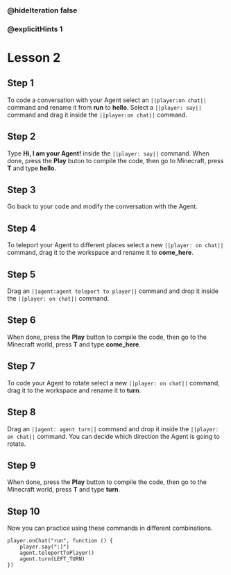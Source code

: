 ### @hideIteration false 
### @explicitHints 1


# Lesson 2

## Step 1
To code a conversation with your Agent select an ``||player:on chat||`` command and rename it from **run** to **hello**. Select a ``||player: say||`` command and drag it inside the ``||player:on chat||`` command.

## Step 2
Type **Hi, I am your Agent!** inside the ``||player: say||`` command. When done, press the **Play** buton to compile the code, then go to Minecraft, press **T** and type **hello**.

## Step 3
Go back to your code and modify the conversation with the Agent. 

## Step 4
To teleport your Agent to different places select a new ``||player: on chat||`` command, drag it to the workspace and rename it to **come_here**. 

## Step 5
Drag an ``||agent:agent teleport to player||`` command and drop it inside the ``||player: on chat||`` command. 

## Step 6
When done, press the **Play** button to compile the code, then go to the Minecraft world, press **T** and type **come_here**.

## Step 7
To code your Agent to rotate select a new ``||player: on chat||`` command, drag it to the workspace and rename it to **turn**. 

## Step 8
Drag an ``||agent: agent turn||`` command and drop it inside the ``||player: on chat||`` command. You can decide which direction the Agent is going to rotate. 

## Step 9
When done, press the **Play** button to compile the code, then go to the Minecraft world, press **T** and type **turn**.

## Step 10 
Now you can practice using these commands in different combinations. 

```ghost
player.onChat("run", function () {
    player.say(":)")
    agent.teleportToPlayer()
    agent.turn(LEFT_TURN)
})
``` 